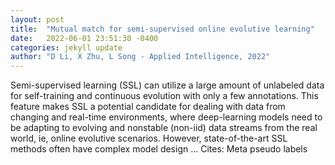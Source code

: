 ```yaml
---
layout: post
title:  "Mutual match for semi-supervised online evolutive learning"
date:   2022-06-01 23:51:30 -0400
categories: jekyll update
author: "D Li, X Zhu, L Song - Applied Intelligence, 2022"
---
```

Semi-supervised learning (SSL) can utilize a large amount of unlabeled data for self-training and continuous evolution with only a few annotations. This feature makes SSL a potential candidate for dealing with data from changing and real-time environments, where deep-learning models need to be adapting to evolving and nonstable (non-iid) data streams from the real world, ie, online evolutive scenarios. However, state-of-the-art SSL methods often have complex model design … Cites: ‪Meta pseudo labels‬